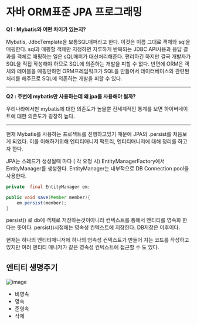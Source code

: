 

# 자바 ORM표준 JPA 프로그래밍

**Q1 : Mybatis와 어떤 차이가 있는지?** 

Mybatis, JdbcTemplate을 보통SQL매퍼라고 한다. 이것은 이름 그대로 객체와 sql을 매핑한다. sql과 매핑할 객체만 지정하면 지루하게 반복되는 JDBC API사용과 응답 결과를 객체로 매핑하는 일은 sQL매퍼가 대신처리해준다. 편리하긴 하지만 결국 개발자가 SQL을 직접 작성해야 하므로 SQL에 의존하는 개발을 피할 수 없다. 반면에 ORM은 객체와 테이블을 매핑만하면 ORM프레임워크가 SQL을 만들어서 데이터베이스와 관련된 처리를 해주므로 SQL에 의존하는 개발을 피할 수 있다. 

---------

**Q2 : 주변에 mybatis만 사용하는데 왜 jpa를 사용해야 될까?**

우리나라에서만 mybatis에 대한 의존도가 높을뿐 전세계적인 통계를 보면 하이버네이트에 대한 의존도가 굉장히 높다.

------



현재 Mybatis를 사용하는 프로젝트를 진행하고있기 때문에 JPA의 .persist를 처음보게 되었다. 이를 이해하기위해 엔티티매니저 팩토리, 엔티티매니저에 대해 정리를 하고자 한다. 

JPA는 스레드가 생성될때 마다 ( 각 요청 시) EntityManagerFactory에서 EntityManager를 생성한다. EntityManager는 내부적으로 DB Connection pool을 사용한다. 

```java
private  final EntityManager em;

public void save(Member member){
    em.persist(member);
}
```

persist() 로 db에 객체로 저장하는것이아니라 컨텍스트를 통해서 엔티티를 영속화 한다는 뜻이다. 
persist()시점에는 영속성 컨텍스트에 저장한다. DB저장은 이후이다. 

현재는 하나의 엔티티매니저에 하나의 영속성 컨텍스트가 만들어 지는 코드를 작성하고 있지만 여러 엔티티 매니저가 같은 영속성 컨텍스트에 접근할 수 도 있다. 

## 엔티티 생명주기 

![image](https://user-images.githubusercontent.com/43670838/153012338-0759f451-9e2a-47f6-aa72-e2afb85b7401.png)

- 비영속
- 영속
- 준영속
- 삭제